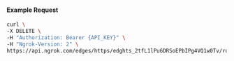 <!-- Code generated for API Clients. DO NOT EDIT. -->

#### Example Request

```bash
curl \
-X DELETE \
-H "Authorization: Bearer {API_KEY}" \
-H "Ngrok-Version: 2" \
https://api.ngrok.com/edges/https/edghts_2tfL1lPu6DRSoEPbIPg4VQ1w0Tv/routes/edghtsrt_2tfL1rE6qsymUds7QakWQB7vWKy/compression
```

